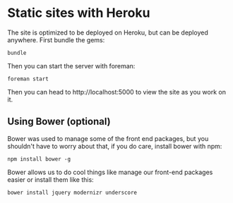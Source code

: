# Static sites with Heroku

The site is optimized to be deployed on Heroku, but can be deployed anywhere. First bundle the gems:

    bundle

Then you can start the server with foreman:

    foreman start

Then you can head to http://localhost:5000 to view the site as you work on it.

## Using Bower (optional)

Bower was used to manage some of the front end packages, but you shouldn't have to worry about that, if you do care, install bower with npm:

    npm install bower -g

Bower allows us to do cool things like manage our front-end packages easier or install them like this:

    bower install jquery modernizr underscore
